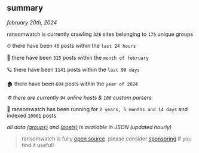 
## summary
_february 20th, 2024_

ransomwatch is currently crawling `326` sites belonging to `175` unique groups

⏲ there have been `46` posts within the `last 24 hours`

🦈 there have been `315` posts within the `month of february`

🪐 there have been `1141` posts within the `last 90 days`

🏚 there have been `604` posts within the `year of 2024`

_⚙️ there are currently `94` online hosts & `106` custom parsers._

🦕 ransomwatch has been running for `2 years, 5 months and 14 days` and indexed `10061` posts

_all data  [(groups)](http://ransomwhat.telemetry.ltd/groups) and [(posts)](http://ransomwhat.telemetry.ltd/posts) is available in JSON (updated hourly)_

> ransomwatch is fully [open source](https://github.com/joshhighet/ransomwatch#ransomwatch--). please consider [sponsoring](https://github.com/sponsors/joshhighet) if you find it useful!
